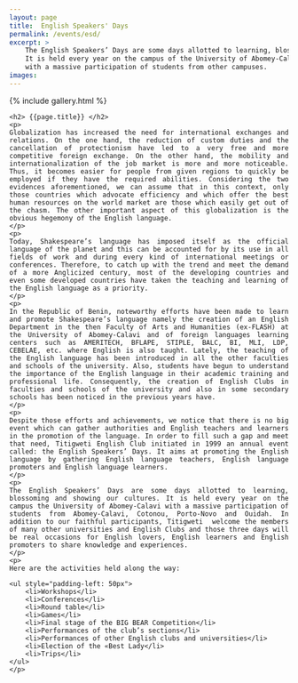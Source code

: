 ```yaml
---
layout: page
title:  English Speakers' Days
permalink: /events/esd/
excerpt: >
    The English Speakers’ Days are some days allotted to learning, blossoming and showing our cultures.
    It is held every year on the campus of the University of Abomey-Calavi
    with a massive participation of students from other campuses.
images:
---
```


{% include gallery.html %}

<div style="text-align: justify">

    <h2> {{page.title}} </h2>
    <p>
    Globalization has increased the need for international exchanges and relations. On the one hand, the reduction of custom duties and the cancellation of protectionism have led to a very free and more competitive foreign exchange. On the other hand, the mobility and internationalization of the job market is more and more noticeable. Thus, it becomes easier for people from given regions to quickly be employed if they have the required abilities. Considering the two evidences aforementioned, we can assume that in this context, only those countries which advocate efficiency and which offer the best human resources on the world market are those which easily get out of the chasm. The other important aspect of this globalization is the obvious hegemony of the English language.
    </p>
    <p>
    Today, Shakespeare’s language has imposed itself as the official language of the planet and this can be accounted for by its use in all fields of work and during every kind of international meetings or conferences. Therefore, to catch up with the trend and meet the demand of a more Anglicized century, most of the developing countries and even some developed countries have taken the teaching and learning of the English language as a priority.
    </p>
    <p>
    In the Republic of Benin, noteworthy efforts have been made to learn and promote Shakespeare’s language namely the creation of an English Department in the then Faculty of Arts and Humanities (ex-FLASH) at the University of Abomey-Calavi and of foreign languages learning centers such as AMERITECH, BFLAPE, STIPLE, BALC, BI, MLI, LDP, CEBELAE, etc. where English is also taught. Lately, the teaching of the English language has been introduced in all the other faculties and schools of the university. Also, students have begun to understand the importance of the English language in their academic training and professional life. Consequently, the creation of English Clubs in faculties and schools of the university and also in some secondary schools has been noticed in the previous years have.
    </p>
    <p>
    Despite those efforts and achievements, we notice that there is no big event which can gather authorities and English teachers and learners in the promotion of the language. In order to fill such a gap and meet that need, Titigweti English Club initiated in 1999 an annual event called: the English Speakers’ Days. It aims at promoting the English language by gathering English language teachers, English language promoters and English language learners.
    </p>
    <p>
    The English Speakers’ Days are some days allotted to learning, blossoming and showing our cultures. It is held every year on the campus the University of Abomey-Calavi with a massive participation of students from Abomey-Calavi, Cotonou, Porto-Novo and Ouidah. In addition to our faithful participants, Titigweti  welcome the members of many other universities and English Clubs and those three days will be real occasions for English lovers, English learners and English promoters to share knowledge and experiences.
    </p>
    <p>
    Here are the activities held along the way:

    <ul style="padding-left: 50px">
        <li>Workshops</li>
        <li>Conferences</li>
        <li>Round table</li>
        <li>Games</li>
        <li>Final stage of the BIG BEAR Competition</li>
        <li>Performances of the club’s sections</li>
        <li>Performances of other English clubs and universities</li>
        <li>Election of the «Best Lady</li>
        <li>Trips</li>
    </ul>
    </p>
</div>
